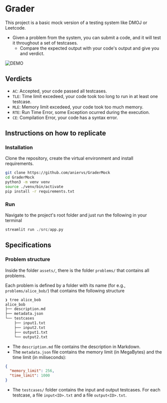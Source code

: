 # Grader

This project is a basic mock version of a testing system like DMOJ or Leetcode.

- Given a problem from the system, you can submit a code, and it will test it throughout a set of testcases.
    - Compare the expected output with your code's output and give you and verdict.


![DEMO](https://github.com/aniervs/GraderMock/assets/44501642/34700e4e-64ce-47b4-8ff7-10e1114524dd)

## Verdicts

- `AC`: Accepted, your code passed all testcases.
- `TLE`: Time limit excedeed, your code took too long to run in at least one testcase.
- `MLE`: Memory limit excedeed, your code took too much memory.
- `RTE`: Run Time Error, some Exception ocurred during the execution.
- `CE`: Compilation Error, your code has a syntax error.

## Instructions on how to replicate

### Installation

Clone the repository, create the virtual environment and install requirements.

```bash
git clone https://github.com/aniervs/GraderMock
cd GraderMock
python3 -m venv venv
source ./venv/bin/activate
pip install -r requirements.txt
```

### Run
Navigate to the project's root folder and just run the following in your terminal
```Python
streamlit run ./src/app.py
```

## Specifications

### Problem structure
Inside the folder `assets/`, there is the folder `problems/` that contains all problems.

Each problem is defined by a folder with its name (for e.g., `problems/alice_bob/`) that contains the following structure
```bash
❯ tree alice_bob
alice_bob
├── description.md
├── metadata.json
└── testcases
    ├── input1.txt
    ├── input2.txt
    ├── output1.txt
    └── output2.txt
```
- The `description.md` file contains the description in Markdown.
- The `metadata.json` file contains the memory limit (in MegaBytes) and the time limit (in miliseconds):
```Json
{
  "memory_limit": 256,
  "time_limit": 1000
}
```
- The `testcases/` folder contains the input and output testcases. For each testcase, a file `input<ID>.txt` and a file `output<ID>.txt`.
